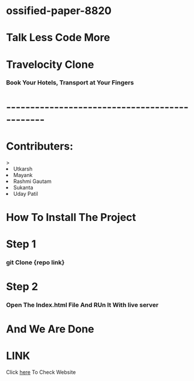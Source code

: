 # ossified-paper-8820

<h1>Talk Less Code More</h1>


<h1>Travelocity Clone</h1>


<h3>Book Your Hotels, Transport at Your Fingers</h3>



<h1>----------------------------------------------</h1>


<h1>Contributers: </h1>>
<li>Utkarsh</li>
<li>Mayank</li>
<li>Rashmi Gautam</li>
<li>Sukanta</li>
<li>Uday Patil</li>





<h1>How To Install The Project</h1>

<h1>Step 1</h1>

<h3> git Clone {repo link}</h3>

<h1>Step 2</h1>
<h3>Open The Index.html File And RUn It With live server</h3>


<h1>And We Are Done</h1>



<h1>LINK</h1>

Click [here](https://timely-zuccutto-a4829c.netlify.app/) To Check Website
